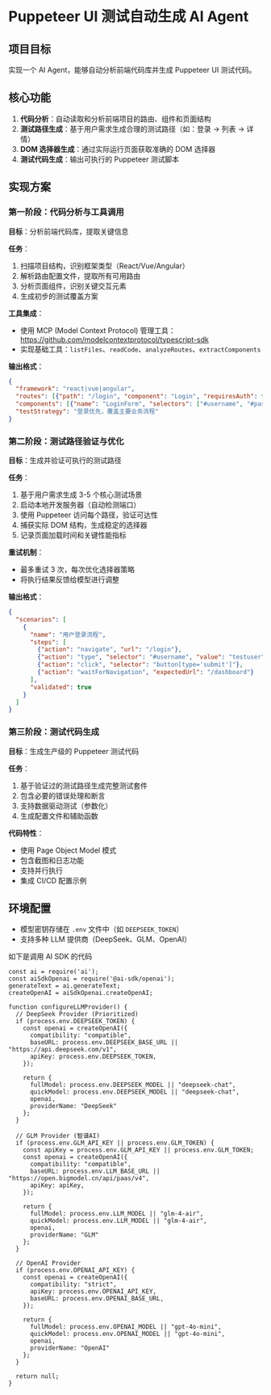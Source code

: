# Puppeteer UI 测试自动生成 AI Agent

## 项目目标
实现一个 AI Agent，能够自动分析前端代码库并生成 Puppeteer UI 测试代码。

## 核心功能
1. **代码分析**：自动读取和分析前端项目的路由、组件和页面结构
2. **测试路径生成**：基于用户需求生成合理的测试路径（如：登录 → 列表 → 详情）
3. **DOM 选择器生成**：通过实际运行页面获取准确的 DOM 选择器
4. **测试代码生成**：输出可执行的 Puppeteer 测试脚本

## 实现方案

### 第一阶段：代码分析与工具调用
**目标**：分析前端代码库，提取关键信息

**任务**：
1. 扫描项目结构，识别框架类型（React/Vue/Angular）
2. 解析路由配置文件，提取所有可用路由
3. 分析页面组件，识别关键交互元素
4. 生成初步的测试覆盖方案

**工具集成**：
- 使用 MCP (Model Context Protocol) 管理工具：https://github.com/modelcontextprotocol/typescript-sdk
- 实现基础工具：`listFiles`、`readCode`、`analyzeRoutes`、`extractComponents`

**输出格式**：
```json
{
  "framework": "react|vue|angular",
  "routes": [{"path": "/login", "component": "Login", "requiresAuth": false}],
  "components": [{"name": "LoginForm", "selectors": ["#username", "#password"]}],
  "testStrategy": "登录优先，覆盖主要业务流程"
}
```

### 第二阶段：测试路径验证与优化
**目标**：生成并验证可执行的测试路径

**任务**：
1. 基于用户需求生成 3-5 个核心测试场景
2. 启动本地开发服务器（自动检测端口）
3. 使用 Puppeteer 访问每个路径，验证可达性
4. 捕获实际 DOM 结构，生成稳定的选择器
5. 记录页面加载时间和关键性能指标

**重试机制**：
- 最多重试 3 次，每次优化选择器策略
- 将执行结果反馈给模型进行调整

**输出格式**：
```json
{
  "scenarios": [
    {
      "name": "用户登录流程",
      "steps": [
        {"action": "navigate", "url": "/login"},
        {"action": "type", "selector": "#username", "value": "testuser"},
        {"action": "click", "selector": "button[type='submit']"},
        {"action": "waitForNavigation", "expectedUrl": "/dashboard"}
      ],
      "validated": true
    }
  ]
}
```

### 第三阶段：测试代码生成
**目标**：生成生产级的 Puppeteer 测试代码

**任务**：
1. 基于验证过的测试路径生成完整测试套件
2. 包含必要的错误处理和断言
3. 支持数据驱动测试（参数化）
4. 生成配置文件和辅助函数

**代码特性**：
- 使用 Page Object Model 模式
- 包含截图和日志功能
- 支持并行执行
- 集成 CI/CD 配置示例

## 环境配置
- 模型密钥存储在 `.env` 文件中（如 `DEEPSEEK_TOKEN`）
- 支持多种 LLM 提供商（DeepSeek、GLM、OpenAI）


如下是调用 AI SDK 的代码

```
const ai = require('ai');
const aiSdkOpenai = require('@ai-sdk/openai');
generateText = ai.generateText;
createOpenAI = aiSdkOpenai.createOpenAI;

function configureLLMProvider() {
  // DeepSeek Provider (Prioritized)
  if (process.env.DEEPSEEK_TOKEN) {
    const openai = createOpenAI({
      compatibility: "compatible",
      baseURL: process.env.DEEPSEEK_BASE_URL || "https://api.deepseek.com/v1",
      apiKey: process.env.DEEPSEEK_TOKEN,
    });

    return {
      fullModel: process.env.DEEPSEEK_MODEL || "deepseek-chat",
      quickModel: process.env.DEEPSEEK_MODEL || "deepseek-chat",
      openai,
      providerName: "DeepSeek"
    };
  }

  // GLM Provider (智谱AI)
  if (process.env.GLM_API_KEY || process.env.GLM_TOKEN) {
    const apiKey = process.env.GLM_API_KEY || process.env.GLM_TOKEN;
    const openai = createOpenAI({
      compatibility: "compatible",
      baseURL: process.env.LLM_BASE_URL || "https://open.bigmodel.cn/api/paas/v4",
      apiKey: apiKey,
    });

    return {
      fullModel: process.env.LLM_MODEL || "glm-4-air",
      quickModel: process.env.LLM_MODEL || "glm-4-air",
      openai,
      providerName: "GLM"
    };
  }

  // OpenAI Provider
  if (process.env.OPENAI_API_KEY) {
    const openai = createOpenAI({
      compatibility: "strict",
      apiKey: process.env.OPENAI_API_KEY,
      baseURL: process.env.OPENAI_BASE_URL,
    });

    return {
      fullModel: process.env.OPENAI_MODEL || "gpt-4o-mini",
      quickModel: process.env.OPENAI_MODEL || "gpt-4o-mini",
      openai,
      providerName: "OpenAI"
    };
  }

  return null;
}
```
